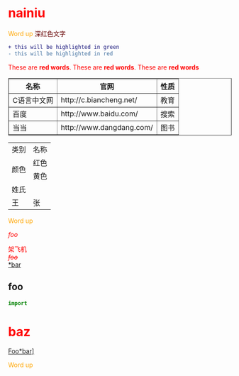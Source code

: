 # nainiu
<span style="color:orange;">Word up</span>
<font color="#660000">深红色文字</font><br/> 
```diff
+ this will be highlighted in green
- this will be highlighted in red
```


These are <b style='color:red'>red words</b>.
These are <b style='color:red'>red words</b>.
These are <b style='color:red'>red words</b>


<table border="1">
   <tr>
     <th>名称</th>
     <th>官网</th>
     <th>性质</th>
   </tr>
   <tr>
     <td>C语言中文网</td>
     <td>http://c.biancheng.net/</td>
     <td>教育</td>
   </tr>
    <tr>
     <td>百度</td>
     <td>http://www.baidu.com/</td>
     <td>搜索</td>
     </tr>
   <tr>
      <td>当当</td>
     <td>http://www.dangdang.com/</td>
      <td>图书</td>
    </tr>
</table>



<table>
    <tr>
        <td>类别</td>
        <td>名称</td>
    </tr>
    <tr>
        <td rowspan="2">颜色</td>
        <td>红色</td>
    </tr>
    <tr>
        <td>黄色</td>
    </tr>
    <tr>
        <td colspan="2">姓氏</td>
    </tr>
    <tr>
        <td>王</td>
        <td>张</td>
    </tr>
</table>


<span style="color:orange;">Word up</span>



<style
  type="text/css">
h1 {color:red;}</style>

<style>p {color:blue;}</style>
<style>p{color:red;}</style>
*foo*

架飞机  
<del>*foo*</del>  
<a href="foo">*bar</a>

foo
---
~~~python
import
~~~
# baz

[Foo*bar\]]:my_(url) 'title (with parens)'
[Foo*bar\]]

<span style="color:orange;">Word up</span>
